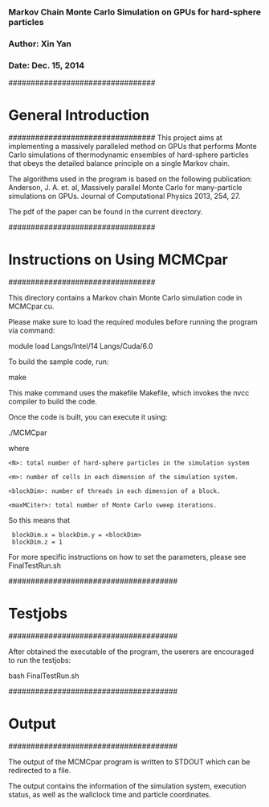 ### Markov Chain Monte Carlo Simulation on GPUs for hard-sphere particles ###
### Author: Xin Yan ###
### Date: Dec. 15, 2014 ###

#################################
#    General Introduction       #
#################################
This project aims at implementing a massively paralleled method on GPUs that performs 
Monte Carlo simulations of thermodynamic ensembles of hard-sphere particles that obeys
the detailed balance principle on a single Markov chain.

The algorithms used in the program is based on the following publication:
Anderson, J. A. et. al, Massively parallel Monte Carlo for many-particle simulations on GPUs. 
Journal of Computational Physics 2013, 254, 27.

The pdf of the paper can be found in the current directory.


#################################
# Instructions on Using MCMCpar #
#################################

This directory contains a Markov chain Monte Carlo simulation code in MCMCpar.cu.

Please make sure to load the required modules before running the program via command:

module load Langs/Intel/14 Langs/Cuda/6.0

To build the sample code, run:

make

This make command uses the makefile Makefile, which invokes the nvcc compiler 
to build the code. 

Once the code is built, you can execute it using:

./MCMCpar <N> <m> <blockDim> <maxMCiter>

where 

    <N>: total number of hard-sphere particles in the simulation system

    <m>: number of cells in each dimension of the simulation system.
    
    <blockDim>: number of threads in each dimension of a block.
    
    <maxMCiter>: total number of Monte Carlo sweep iterations. 

So this means that  

     blockDim.x = blockDim.y = <blockDim>
     blockDim.z = 1

For more specific instructions on how to set the parameters, please see FinalTestRun.sh

######################################
#         Testjobs                   #
######################################

After obtained the executable of the program, the userers are encouraged to run the testjobs:

bash FinalTestRun.sh

######################################
#           Output                   #
######################################

The output of the MCMCpar program is written to STDOUT which can be redirected to a file.

The output contains the information of the simulation system, execution status, as well as the 
wallclock time and particle coordinates.

